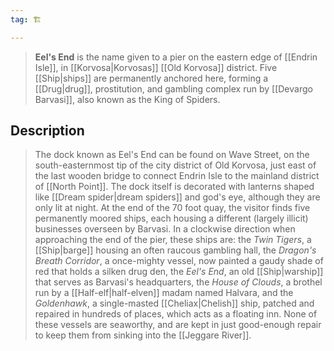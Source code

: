 ```yaml
---
tag: 🏗️

---
```

> **Eel's End** is the name given to a pier on the eastern edge of [[Endrin Isle]], in [[Korvosa|Korvosas]] [[Old Korvosa]] district. Five [[Ship|ships]] are permanently anchored here, forming a [[Drug|drug]], prostitution, and gambling complex run by [[Devargo Barvasi]], also known as the King of Spiders.


## Description

> The dock known as Eel's End can be found on Wave Street, on the south-easternmost tip of the city district of Old Korvosa, just east of the last wooden bridge to connect Endrin Isle to the mainland district of [[North Point]]. The dock itself is decorated with lanterns shaped like [[Dream spider|dream spiders]] and god's eye, although they are only lit at night.
> At the end of the 70 foot quay, the visitor finds five permanently moored ships, each housing a different (largely illicit) businesses overseen by Barvasi. In a clockwise direction when approaching the end of the pier, these ships are: the *Twin Tigers*, a [[Ship|barge]] housing an often raucous gambling hall, the *Dragon's Breath Corridor*, a once-mighty vessel, now painted a gaudy shade of red that holds a silken drug den, the *Eel's End*, an old [[Ship|warship]] that serves as Barvasi's headquarters, the *House of Clouds*, a brothel run by a [[Half-elf|half-elven]] madam named Halvara, and the *Goldenhawk*, a single-masted [[Cheliax|Chelish]] ship, patched and repaired in hundreds of places, which acts as a floating inn. None of these vessels are seaworthy, and are kept in just good-enough repair to keep them from sinking into the [[Jeggare River]].








